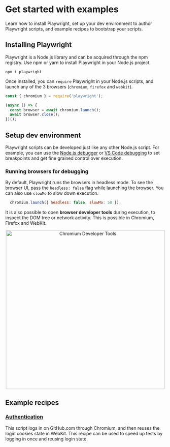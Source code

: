 # Get started with examples

Learn how to install Playwright, set up your dev environment to author Playwright scripts, and example recipes to bootstrap your scripts.

## Installing Playwright

Playwright is a Node.js library and can be acquired through the npm registry. Use npm or yarn to install Playwright in your Node.js project.

```
npm i playwright
```

Once installed, you can `require` Playwright in your Node.js scripts, and launch any of the 3 browsers (`chromium`, `firefox` and `webkit`).

```js
const { chromium } = require('playwright');

(async () => {
  const browser = await chromium.launch();
  await browser.close();
})();
```

## Setup dev environment

Playwright scripts can be developed just like any other Node.js script. For example, you can use the [Node.js debugger](https://nodejs.org/api/debugger.html) or [VS Code debugging](https://code.visualstudio.com/docs/nodejs/nodejs-debugging) to set breakpoints and get fine grained control over execution.

### Running browsers for debugging

By default, Playwright runs the browsers in headless mode. To see the browser UI, pass the `headless: false` flag while launching the browser. You can also use `slowMo` to slow down execution.

```js
  chromium.launch({ headless: false, slowMo: 50 });
```

It is also possible to open **browser developer tools** during execution, to inspect the DOM tree or network activity. This is possible in Chromium, Firefox and WebKit.

<p align="center"><a href="https://user-images.githubusercontent.com/284612/77234134-5f21a500-6b69-11ea-92ec-1c146e1333ec.png"><img src="https://user-images.githubusercontent.com/284612/77234134-5f21a500-6b69-11ea-92ec-1c146e1333ec.png" width="500" alt="Chromium Developer Tools"></a></p>

## Example recipes

### [Authentication](authentication.js)

This script logs in on GitHub.com through Chromium, and then reuses the login cookies state in WebKit. This recipe can be used to speed up tests by logging in once and reusing login state.

<!--
## Core concepts

* Browser
* Browser contexts
* Pages and frames
* Evaluate in page context
-->

<!--
Other examples
* Page navigation and wait for load
* Request interception
* Geolocation and mobile emulation

* Uploading a file
* Handling a popup, eg, accept dialog
* Async page load (see #662)
-->